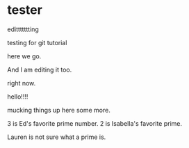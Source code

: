 # tester

edittttttting

testing for git tutorial

here we go.

And I am editing it too.

right now.

hello!!!!

mucking things up here some more.

3 is Ed's favorite prime number.
2 is Isabella's favorite prime. 

Lauren is not sure what a prime is.
